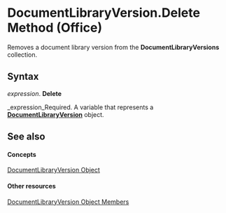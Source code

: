 
# DocumentLibraryVersion.Delete Method (Office)

Removes a document library version from the  **DocumentLibraryVersions** collection.


## Syntax

 _expression_. **Delete**

 _expression_Required. A variable that represents a  **[DocumentLibraryVersion](ac13975d-4f91-1fc5-5b0a-94b21309ffb7.md)** object.


## See also


#### Concepts


 [DocumentLibraryVersion Object](ac13975d-4f91-1fc5-5b0a-94b21309ffb7.md)
#### Other resources


 [DocumentLibraryVersion Object Members](81015690-f681-67e5-4ff7-329a95f78f3d.md)
